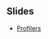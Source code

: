 Slides
------

- [Profilers](https://docs.google.com/presentation/d/119svpddN0gK-eMGHJEyG7yrOqIOOJ8iy5PTCCv81uug/export/pdf)


